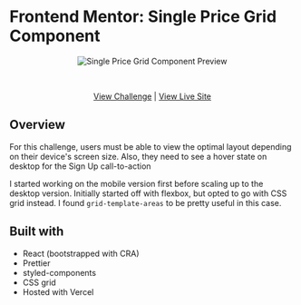 # Frontend Mentor: Single Price Grid Component

<p align="center">
<img src="https://res.cloudinary.com/dxzcdb0pm/image/upload/v1646190533/fem-compilation/price-grid_aaihzd.png" alt="Single Price Grid Component Preview" />
</p>
<br />
<p align="center">
  <a href="https://www.frontendmentor.io/challenges/single-price-grid-component-5ce41129d0ff452fec5abbbc">View Challenge</a> | <a href="https://fe-mentor-single-price-grid.vercel.app/">View Live Site</a>
</div>

<br />

## Overview

For this challenge, users must be able to view the optimal layout depending on their device's screen size. Also, they need to see a hover state on desktop for the Sign Up call-to-action

I started working on the mobile version first before scaling up to the desktop version. Initially started off with flexbox, but opted to go with CSS grid instead. I found `grid-template-areas` to be pretty useful in this case.

## Built with

- React (bootstrapped with CRA)
- Prettier
- styled-components
- CSS grid
- Hosted with Vercel